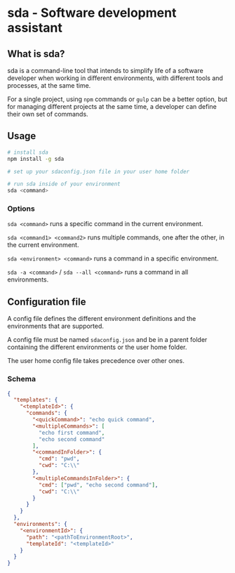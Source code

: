 # sda - Software development assistant

## What is sda?
sda is a command-line tool that intends to simplify life of a software developer when working in different environments,
with different tools and processes, at the same time.

For a single project, using `npm` commands or `gulp` can be a better option, but for managing different projects at the
same time, a developer can define their own set of commands.

## Usage
```sh
# install sda
npm install -g sda

# set up your sdaconfig.json file in your user home folder

# run sda inside of your environment
sda <command>
```

### Options
`sda <command>` runs a specific command in the current environment.

`sda <command1> <command2>` runs multiple commands, one after the other, in the current environment.

`sda <environment> <command>` runs a command in a specific environment.

`sda -a <command>` / `sda --all <command>` runs a command in all environments.

## Configuration file
A config file defines the different environment definitions and the environments that are supported.

A config file must be named `sdaconfig.json` and be in a parent folder containing the different environments or the user home folder.

The user home config file takes precedence over other ones.

### Schema

```json
{
  "templates": {
    "<templateId>": {
      "commands": {
        "<quickCommand>": "echo quick command",
        "<multipleCommands>": [
          "echo first command",
          "echo second command"
        ],
        "<commandInFolder>": {
          "cmd": "pwd",
          "cwd": "C:\\"
        },
        "<multipleCommandsInFolder>": {
          "cmd": ["pwd", "echo second command"],
          "cwd": "C:\\"
        }
      }
    }
  },
  "environments": {
    "<environmentId>": {
      "path": "<pathToEnvironmentRoot>",
      "templateId": "<templateId>"
    }
  }
}
```
